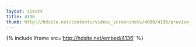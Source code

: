 ```yaml
---
layout: sieutv
title: 4136
thumb: http://hdsite.net/contents/videos_screenshots/4000/4136/preview_360p.mp4.jpg
---
```

{% include iframe src='http://hdsite.net/embed/4136' %}
 
